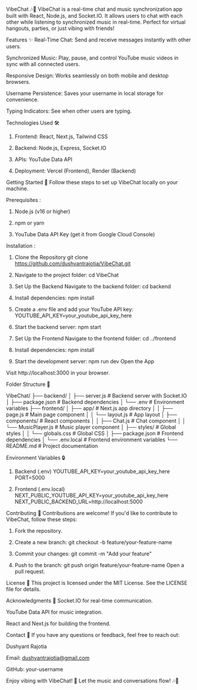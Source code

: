 VibeChat 🎶💬
VibeChat is a real-time chat and music synchronization app built with React, Node.js, and Socket.IO. It allows users to chat with each other while listening to synchronized music in real-time. Perfect for virtual hangouts, parties, or just vibing with friends!

Features ✨
Real-Time Chat: Send and receive messages instantly with other users.

Synchronized Music: Play, pause, and control YouTube music videos in sync with all connected users.

Responsive Design: Works seamlessly on both mobile and desktop browsers.

Username Persistence: Saves your username in local storage for convenience.

Typing Indicators: See when other users are typing.

Technologies Used 🛠️
1. Frontend: React, Next.js, Tailwind CSS

2. Backend: Node.js, Express, Socket.IO

3. APIs: YouTube Data API

4. Deployment: Vercel (Frontend), Render (Backend)

Getting Started 🚀
Follow these steps to set up VibeChat locally on your machine.

Prerequisites :
1. Node.js (v16 or higher)

2. npm or yarn

3. YouTube Data API Key (get it from Google Cloud Console)

Installation :
1. Clone the Repository
  git clone https://github.com/dushyantrajotia/VibeChat.git
2. Navigate to the project folder:
   cd VibeChat

3. Set Up the Backend
   Navigate to the backend folder:
   cd backend

4. Install dependencies:
   npm install

5. Create a .env file and add your YouTube API key:
   YOUTUBE_API_KEY=your_youtube_api_key_here

6. Start the backend server:
   npm start
   
7. Set Up the Frontend
   Navigate to the frontend folder:
   cd ../frontend

8. Install dependencies:
   npm install

9. Start the development server:
   npm run dev
   Open the App

Visit http://localhost:3000 in your browser.

Folder Structure 📂

VibeChat/
├── backend/
│   ├── server.js            # Backend server with Socket.IO
│   ├── package.json         # Backend dependencies
│   └── .env                 # Environment variables
├── frontend/
│   ├── app/                 # Next.js app directory
│   │   ├── page.js          # Main page component
│   │   └── layout.js        # App layout
│   ├── components/          # React components
│   │   ├── Chat.js          # Chat component
│   │   └── MusicPlayer.js   # Music player component
│   ├── styles/              # Global styles
│   │   └── globals.css      # Global CSS
│   ├── package.json         # Frontend dependencies
│   └── .env.local           # Frontend environment variables
└── README.md                # Project documentation

Environment Variables 🔒

1. Backend (.env)
YOUTUBE_API_KEY=your_youtube_api_key_here
PORT=5000

2. Frontend (.env.local)
NEXT_PUBLIC_YOUTUBE_API_KEY=your_youtube_api_key_here
NEXT_PUBLIC_BACKEND_URL=http://localhost:5000

Contributing 🤝
Contributions are welcome! If you'd like to contribute to VibeChat, follow these steps:

1. Fork the repository.

2. Create a new branch:
   git checkout -b feature/your-feature-name

3. Commit your changes:
   git commit -m "Add your feature"

4. Push to the branch:
   git push origin feature/your-feature-name
   Open a pull request.

License 📄
This project is licensed under the MIT License. See the LICENSE file for details.

Acknowledgments 🙏
Socket.IO for real-time communication.

YouTube Data API for music integration.

React and Next.js for building the frontend.

Contact 📧
If you have any questions or feedback, feel free to reach out:

Dushyant Rajotia

Email:  dushyantrajotia@gmail.com

GitHub: your-username

Enjoy vibing with VibeChat! 🎉
Let the music and conversations flow! 🎶💬

